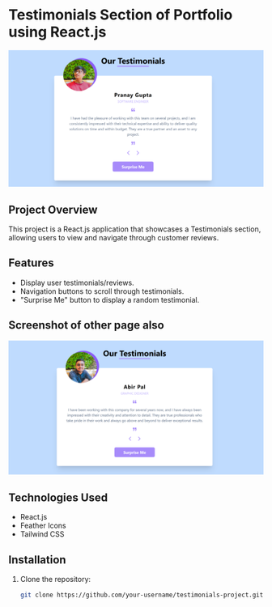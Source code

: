 # Testimonials Section of Portfolio using React.js

![Gallary Project ](./assets/image_2.png?raw=true " Gallary Project ")

## Project Overview

This project is a React.js application that showcases a Testimonials section, allowing users to view and navigate through customer reviews.

## Features

- Display user testimonials/reviews.
- Navigation buttons to scroll through testimonials.
- "Surprise Me" button to display a random testimonial.

## Screenshot  of other page also
![Gallary Project ](./assets/image_1.png?raw=true " Gallary Project ")

## Technologies Used

- React.js
- Feather Icons
- Tailwind CSS

## Installation

1. Clone the repository:

   ```bash
   git clone https://github.com/your-username/testimonials-project.git
